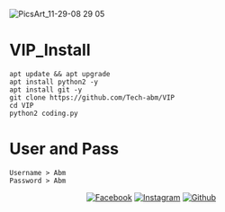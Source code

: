 ![PicsArt_11-29-08 29 05](https://user-images.githubusercontent.com/52023076/100546596-12718c00-3217-11eb-8cbd-d79f87ef63de.jpg)

# VIP_Install
```
apt update && apt upgrade 
apt install python2 -y
apt install git -y
git clone https://github.com/Tech-abm/VIP
cd VIP
python2 coding.py
```
# User and Pass
```
Username > Abm
Password > Abm
```
<p align="center">
<a href="https://fb.com/Techabm"><img title="Facebook" src="https://img.shields.io/badge/Facebook-red?style=for-the-badge&logo=facebook"></a>
<a href="https://www.instagram.com/Techabm"><img title="Instagram" src="https://img.shields.io/badge/INSTAGRAM-purple?style=for-the-badge&logo=instagram"></a>
<a href="https://github.com/Tech-abm"><img title="Github" src="https://img.shields.io/badge/Github-TECH--ABM-blue?style=for-the-badge&logo=github"></a>
